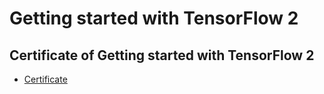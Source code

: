 # Getting started with TensorFlow 2
## Certificate of Getting started with TensorFlow 2
* [Certificate](https://www.coursera.org/account/accomplishments/verify/AV2BCZD3LZ5U)
